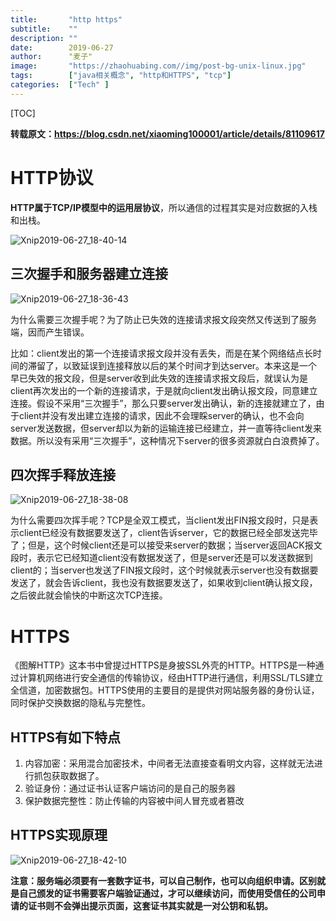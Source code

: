 ```yaml
---
title:       "http https"
subtitle:    ""
description: ""
date:        2019-06-27
author:      "麦子"
image:       "https://zhaohuabing.com//img/post-bg-unix-linux.jpg"
tags:        ["java相关概念", "http和HTTPS", "tcp"]
categories:  ["Tech" ]
---
```


[TOC]

**转载原文：https://blog.csdn.net/xiaoming100001/article/details/81109617** 

# HTTP协议

**HTTP属于TCP/IP模型中的运用层协议**，所以通信的过程其实是对应数据的入栈和出栈。

![Xnip2019-06-27_18-40-14](/img/Xnip2019-06-27_18-40-14.png)



## 三次握手和服务器建立连接

![Xnip2019-06-27_18-36-43](/img/Xnip2019-06-27_18-36-43.png)

为什么需要三次握手呢？为了防止已失效的连接请求报文段突然又传送到了服务端，因而产生错误。

比如：client发出的第一个连接请求报文段并没有丢失，而是在某个网络结点长时间的滞留了，以致延误到连接释放以后的某个时间才到达server。本来这是一个早已失效的报文段，但是server收到此失效的连接请求报文段后，就误认为是client再次发出的一个新的连接请求，于是就向client发出确认报文段，同意建立连接。假设不采用“三次握手”，那么只要server发出确认，新的连接就建立了，由于client并没有发出建立连接的请求，因此不会理睬server的确认，也不会向server发送数据，但server却以为新的运输连接已经建立，并一直等待client发来数据。所以没有采用“三次握手”，这种情况下server的很多资源就白白浪费掉了。



##  四次挥手释放连接

![Xnip2019-06-27_18-38-08](/img/Xnip2019-06-27_18-38-08.png)

为什么需要四次挥手呢？TCP是全双工模式，当client发出FIN报文段时，只是表示client已经没有数据要发送了，client告诉server，它的数据已经全部发送完毕了；但是，这个时候client还是可以接受来server的数据；当server返回ACK报文段时，表示它已经知道client没有数据发送了，但是server还是可以发送数据到client的；当server也发送了FIN报文段时，这个时候就表示server也没有数据要发送了，就会告诉client，我也没有数据要发送了，如果收到client确认报文段，之后彼此就会愉快的中断这次TCP连接。

# HTTPS

《图解HTTP》这本书中曾提过HTTPS是身披SSL外壳的HTTP。HTTPS是一种通过计算机网络进行安全通信的传输协议，经由HTTP进行通信，利用SSL/TLS建立全信道，加密数据包。HTTPS使用的主要目的是提供对网站服务器的身份认证，同时保护交换数据的隐私与完整性。

## HTTPS有如下特点

1. 内容加密：采用混合加密技术，中间者无法直接查看明文内容，这样就无法进行抓包获取数据了。
2. 验证身份：通过证书认证客户端访问的是自己的服务器
3. 保护数据完整性：防止传输的内容被中间人冒充或者篡改

## HTTPS实现原理

![Xnip2019-06-27_18-42-10](/img/Xnip2019-06-27_18-42-10.png)

**注意：服务端必须要有一套数字证书，可以自己制作，也可以向组织申请。区别就是自己颁发的证书需要客户端验证通过，才可以继续访问，而使用受信任的公司申请的证书则不会弹出提示页面，这套证书其实就是一对公钥和私钥。**